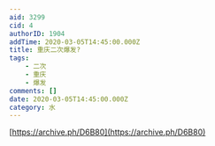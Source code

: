 ```yaml
---
aid: 3299
cid: 4
authorID: 1904
addTime: 2020-03-05T14:45:00.000Z
title: 重庆二次爆发?
tags:
    - 二次
    - 重庆
    - 爆发
comments: []
date: 2020-03-05T14:45:00.000Z
category: 水
---
```


[https://archive.ph/D6B80](https://archive.ph/D6B80)
